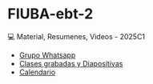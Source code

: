 # FIUBA-ebt-2
💻 Material, Resumenes, Videos - 2025C1

- [Grupo Whatsapp](https://chat.whatsapp.com/EMI9lMP5XgIEiYGMf274AI)
- [Clases grabadas y Diapositivas](https://docs.google.com/spreadsheets/d/1MVWtWrIjeoZOgNOaeZft68OIM5lBwJkQiidpCDEBAVo/edit?gid=0#gid=0)
- [Calendario](https://docs.google.com/spreadsheets/d/1Z0H2OEN62mDrswpVLy-cdylyS_RglRK-/edit?gid=530740366#gid=530740366)
